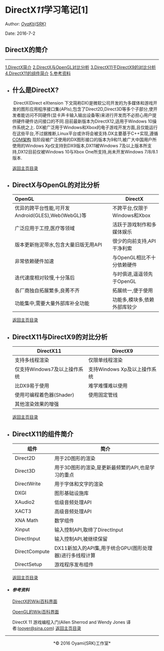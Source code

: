 #  DirectX*11*学习笔记[1]

Author: [*OyaKti(SRK)*](http://blog.qvq.moe/ "OyaKti的弱鸡心得")

Date: 2016-7-2
## DirectX的简介
------
<!--more-->

<span id="home"></span>

[1.DirectX简介](#1)
[2.DirectX与OpenGL对比分析](#2)
[3.DirectX11于DirectX9的对比分析](#3)
[4.DirectX11的组件简介](#4)
[5.参考资料](#5)



* ## <span id="1">什么是DirectX?</span>
  ​	DirectX(Direct eXtension 下文简称DX)是微软公司开发的为多媒体和游戏开发的图形应用程序接口集(APIs),包含了Direct2D,Direct3D等多个子部分,使开发者能访问不同硬件(显卡声卡输入输出设备等)来进行开发而不必担心用户提供硬件硬件访问接口的不同.目前最新版本为DirectX12,适用于Windows 10操作系统之上.
  ​	DX被广泛用于Windows和Xbox的电子游戏开发方面,且仅能运行在这些平台,不过据推断,Linux平台或许将会被支持.
  ​	DX主要基于C++实现,遵循[COM架构](https://zh.wikipedia.org/wiki/COM "维基百科")
  ​	现阶段被广泛使用的DX图形接口的版本为9和11,被广大中国用户所使用的Windows Xp仅支持到DX9版本,DX11被Windows 7及以上版本所支持,DX12目前仅被Windows 10与Xbox One所支持,尚未开发Windows 7/8/8.1版本.

  [返回主页目录](#home)

* ## <span id="2">DirectX与OpenGL的对比分析</span>

  | OpenGL                                | DirectX              |
  | :------------------------------------ | -------------------- |
  | 优异的跨平台性能,可开发Android(GLES),Web(WebGL)等 | 不跨平台,仅限于Windows和Xbox |
  | 广泛应用于工控,医疗等领域                         | 活跃于游戏制作和多媒体娱乐        |
  | 版本更新拖泥带水,包含大量旧版无用API                  | 很少的向前支持,API干净利索      |
  | 非常依赖硬件加速                              | 与OpenGL相比不十分依赖硬件     |
  | 迭代速度相对较慢,十分落后                         | 与时俱进,遥遥领先于OpenGL     |
  | 各厂商独自拓展繁多,良莠不齐                        | 拓展统一,便于使用            |
  | 功能集中,需要大量外部库补全功能                      | 功能多,模块多,依赖外部库较少      |

  [返回主页目录](#home)

* ## <span id="3">DirectX11与DirectX9的对比分析</span>

  | DirectX11          | DirectX9            |
  | ------------------ | ------------------- |
  | 支持多线程渲染            | 仅限单线程渲染             |
  | 仅支持Windows7及以上操作系统 | 支持Windows Xp及以上操作系统 |
  | 比DX9易于使用           | 难学难懂难以使用            |
  | 使用可编程着色器(Shader)   | 使用固定管线              |
  | 其他渲染效果的增强          |                     |

  [返回主页目录](#home)

* ## <span id="3">DirectX11的组件简介</span>

  | 组件            | 简介                                 |
  | ------------- | ---------------------------------- |
  | Direct2D      | 用于2D图形的渲染                          |
  | Direct3D      | 用于3D图形的渲染,是更新最频繁的API,也是学习的重点       |
  | DirectWrite   | 用于字体和文字的渲染                         |
  | DXGI          | 图形基础设施库                            |
  | XAudio2       | 低级音频处理API                          |
  | XACT3         | 高级音频处理API                          |
  | XNA Math      | 数学组件                               |
  | Xinput        | 输入控制API,取缔了DirectInput             |
  | DirectInput   | 输入控制API,被继续保留                      |
  | DirectCompute | DX11新加入的API集,用于统合GPU(图形处理器)进行多线程计算 |
  | DirectSetup   | 游戏程序发布组件                           |

  [返回主页目录](#home)


* #### *<span id="5">参考资料</span>*
  [DirectX的Wiki百科界面](https://zh.wikipedia.org/wiki/DirectX/)

  [OpenGL的Wiki百科界面](https://zh.wikipedia.org/wiki/OpenGL)

  DirectX 11 游戏编程入门(Allen Sherrod and Wendy Jones 译者:looyer@sina.com)
  [返回主页目录](#home)

---

<center>*© 2016 Oyami(SRK)工作室*</center>
